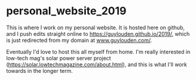 # personal_website_2019

This is where I work on my personal website. It is hosted here on github, and I push edits straight online to https://guylouden.github.io/2019/, which is just redirected from my domain at www.guylouden.com/.

Eventually I'd love to host this all myself from home. I'm really interested in low-tech mag's solar power server project (https://solar.lowtechmagazine.com/about.html), and this is what I'll work towards in the longer term.
